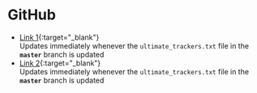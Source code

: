 # GitHub

* [Link 1](https://raw.githubusercontent.com/FlawlessCasual17/UltimateBTTrackersList/refs/heads/master/ultimate_trackers.txt){:target="_blank"}
  <br /> Updates immediately whenever the `ultimate_trackers.txt` file in the **`master`** branch is updated
* [Link 2](https://flawlesscasual17.github.io/UltimateBTTrackersList/ultimate_trackers.txt){:target="_blank"}
  <br /> Updates immediately whenever the `ultimate_trackers.txt` file in the **`master`**  branch is updated
